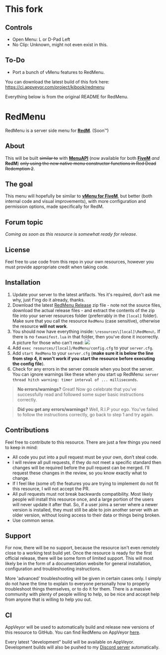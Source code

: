 # This fork

## Controls
- Open Menu: L or D-Pad Left
- No Clip: Unknown, might not even exist in this.

## To-Do
- Port a bunch of vMenu features to RedMenu.

You can download the latest build of this fork here: https://ci.appveyor.com/project/kibook/redmenu

Everything below is from the original README for RedMenu.

# RedMenu
RedMenu is a server side menu for **[RedM](https://redm.gg/)**. (Soon™)


## About
This will be built ~~similar to~~ with **[MenuAPI](https://github.com/TomGrobbe/MenuAPI/)** (now available for both **[FiveM](https://fivem.net/)** _and_ **RedM**) ~~only using the new native menu constructor functions in Red Dead Redemption 2~~.


## The goal
This menu will hopefully be similar to **[vMenu for FiveM](https://github.com/TomGrobbe/vMenu/)**, but better (both internal code and visual improvements), with more configuration and permission options, made specifically for RedM.


## Forum topic
_Coming as soon as this resource is somewhat ready for release._


## License
Feel free to use code from this repo in your own resources, however you must provide appropriate credit when taking code.


## Installation
1. Update your server to the latest artifacts. Yes it's required, don't ask me why, just f'ing do it already, thanks.
2. Download the latest [RedMenu Release](https://github.com/TomGrobbe/RedMenu/releases/latest) zip file - note not the source files, download the actual release files - and extract the contents of the zip file into your server resources folder (preferrably in the `[local]` folder). Make sure that you call the resource `RedMenu` (case sensitive), otherwise the resource **will not work**.
3. You should now have everything inside: `\resources\[local]\RedMenu\`. If there is no `fxmanifest.lua` in that folder, then you've done it incorrectly.
A picture for those who can't read: ![](https://vespura.com/hi/i/2019-12-16_17-07_5b40b_2805.png)
4. Add `exec resources/[local]/RedMenu/config.cfg` to your `server.cfg`.
5. Add `start RedMenu` to your `server.cfg` (**make sure it is below the line from step 4, it won't work if you start the resource before executing the config file**).
6. Check for any errors in the server console when you boot the server. You can ignore warnings like these when you start up RedMenu: `server thread hitch warning: timer interval of ... milliseconds`.


>**No errors/warnings?** Great! Now go celebrate that you've successfully read and followed some super basic instructions correctly.

>**Did you get any errors/warnings?** Well, R.I.P your ego. You've failed to follow the instructions correctly, go back to step 1 and try again.


## Contributions
Feel free to contribute to this resource. There are just a few things you need to keep in mind:
-	All code you put into a pull request must be your own, don’t steal code.
-	I will review all pull requests, if they do not meet a specific standard then changes will be required before the pull request can be merged. I’ll request these changes in the review, so you know exactly what to change.
-	If I feel like (some of) the features you are trying to implement do not fit this resource, I will not accept the PR.
-	All pull requests must not break backwards compatibility. Most likely people will install this resource once, and a large portion of the users will never update it after that. So, if a user joins a server where a newer version is installed, they must still be able to join another server with an older version, without losing access to their data or things being broken.
- Use common sense.


## Support
For now, there will be no support, because the resource isn't even remotely close to a working test build yet. Once the resource is ready for the first official release, there will be some form of limited support.
This will most likely be in the form of a documentation website for general installation, configuration and troubleshooting instructions.

More 'advanced' troubleshooting will be given in certain cases only. I simply do not have the time to explain to everyone personally how to properly troubleshoot things themselves, or to do it for them. There is a massive community with plenty of people willing to help, so be nice and accept help from anyone that is willing to help you out.


## CI
AppVeyor will be used to automatically build and release new versions of this resource to GitHub.
You can find RedMenu on AppVeyor [here](https://ci.appveyor.com/project/TomGrobbe/redmenu).

Every latest "development" build will be available on AppVeyor. Development builds will also be pushed to my [Discord server](https://vespura.com/discord) automatically.
